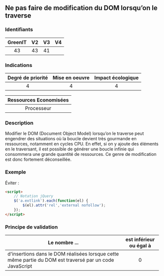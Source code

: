 ## Ne pas faire de modification du DOM lorsqu’on le traverse

### Identifiants

| GreenIT |  V2  |  V3  |  V4  |
|:-------:|:----:|:----:|:----:|
|  43    | 43  | 41  |      |

### Indications

| Degré de priorité |      Mise en oeuvre       |  Impact écologique    |
|:-------------------:|:-------------------------:|:---------------------:|
| 4 | 4 | 4 |

|Ressources Economisées                                      |
|:----------------------------------------------------------:|
|  Processeur  |

### Description

Modifier le DOM (Document Object Model) lorsqu’on le traverse peut engendrer des situations où la boucle devient très gourmande
en ressources, notamment en cycles CPU. En effet, si on y ajoute des éléments en le traversant, il est possible de générer une boucle infinie qui consommera une grande quantité de ressources. Ce genre de modification est donc fortement déconseillée.

### Exemple

Éviter :
```html
<script>
    // Notation jQuery
    $('a.extlink').each(function(el) {
        $(el).attr('rel','external nofollow');
    });
</script>
```


### Principe de validation

| Le nombre ...     | est inférieur ou égal à   |  
|-------------------|:-------------------------:|
| d'insertions dans le DOM réalisées lorsque cette même partie du DOM est traversé par un code JavaScript  | 0  |
